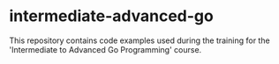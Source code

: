 # intermediate-advanced-go
This repository contains code examples used during the training for the 'Intermediate to Advanced Go Programming' course. 
